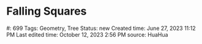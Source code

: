 # Falling Squares

#: 699
Tags: Geometry, Tree
Status: new
Created time: June 27, 2023 11:12 PM
Last edited time: October 12, 2023 2:56 PM
source: HuaHua